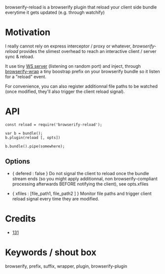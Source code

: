browserify-reload is a browserify plugin that reload your client side bundle everytime it gets updated (e.g. through watchify)


# Motivation
I really cannot rely on express interceptor / proxy or whatever, *browserify-reload* provides the slimest overhead to reach an interactive client / server sync & reload.

It use tiny [WS server](https://www.npmjs.com/package/ws) (listening on random port) and inject, through [browserify-wrap](https://www.npmjs.com/package/browserify-wrap) a tiny boostrap prefix on your browserify bundle so it listen for a "reload" event.

For convenience, you can also register additionnal file paths to be watched (once modified, they'll also trigger the client reload signal).

# API

```
const reload = require('browserify-reload');

var b = bundle();
b.plugin(reload [, opts])

b.bundle().pipe(somewhere);
```

## Options
* { defered : false }
Do not signal the client to reload once the bundle stream ends (so you might apply additionnal, non browserify-compliant processing afterwards BEFORE notifying the client), see opts.xfiles

* { xfiles : [file_path1, file_path2 ] }
Monitor file paths and trigger client reload signal every time they are modified.


# Credits
* [131](https://github.com/131)



# Keywords / shout box
browserify, prefix, suffix, wrapper, plugin, browserify-plugin

